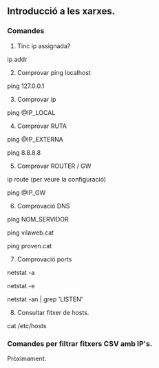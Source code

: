 ## Introducció a les xarxes.

### Comandes 

1. Tinc ip assignada?
 
ip addr

2. Comprovar ping localhost

ping 127.0.0.1

3. Comprovar ip

ping @IP_LOCAL

4. Comprovar RUTA

ping @IP_EXTERNA

ping 8.8.8.8

5. Comprovar ROUTER / GW

ip route (per veure la configuració)

ping @IP_GW

6. Comprovació DNS

ping NOM_SERVIDOR

ping vilaweb.cat

ping proven.cat

7. Comprovació ports

netstat -a

netstat -e

netstat -an | grep 'LISTEN'


8. Consultar fitxer de hosts.

cat /etc/hosts


### Comandes per filtrar fitxers CSV amb IP's.

Pròximament.
